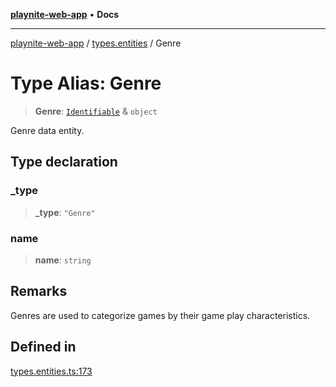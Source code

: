 [**playnite-web-app**](../../README.md) • **Docs**

***

[playnite-web-app](../../README.md) / [types.entities](../README.md) / Genre

# Type Alias: Genre

> **Genre**: [`Identifiable`](Identifiable.md) & `object`

Genre data entity.

## Type declaration

### \_type

> **\_type**: `"Genre"`

### name

> **name**: `string`

## Remarks

Genres are used to categorize games by their game play characteristics.

## Defined in

[types.entities.ts:173](https://github.com/andrew-codes/playnite-web/blob/3f74578e7b5e3f55f1e849b436d7e53aeba30d62/apps/playnite-web/src/server/data/types.entities.ts#L173)
